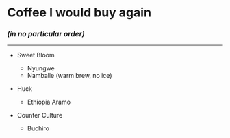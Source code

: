 # Coffee I would buy again
### _(in no particular order)_

---

-   Sweet Bloom
    -   Nyungwe
    -   Namballe (warm brew, no ice)

-   Huck
    -   Ethiopia Aramo

-   Counter Culture
    -   Buchiro